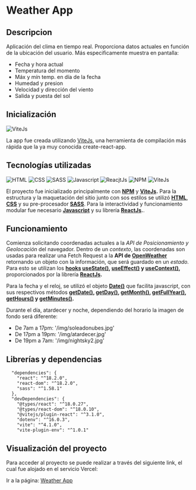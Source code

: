 # Weather App

## Descripcion

Aplicación del clima en tiempo real. Proporciona datos actuales en función de la ubicación del usuario. Más especificamente muestra en pantalla:

- Fecha y hora actual
- Temperatura del momento
- Máx y mín temp. en día de la fecha
- Humedad y presion
- Velocidad y dirección del viento
- Salida y puesta del sol

## Inicialización

![ViteJs](https://upload.wikimedia.org/wikipedia/commons/thumb/f/f1/Vitejs-logo.svg/42px-Vitejs-logo.svg.png?20220412224743)

La app fue creada utilizando [ViteJs](https://es.vitejs.dev/guide/), una herramienta de compilación más rápida que la ya muy conocida create-react-app. 

## Tecnologías utilizadas

![HTML](https://camo.githubusercontent.com/b9fe9f8e52c6fd30d814c24f3eb71cb09d7f5bc82d7f67a384055de93fdbb0bf/68747470733a2f2f696d672e69636f6e73382e636f6d2f636f6c6f722f34382f3030303030302f68746d6c2d352d2d76312e706e67)  ![CSS](https://camo.githubusercontent.com/dc75aee770dff630309493116eeebd6a39c7042e4e94780a5e6c8f107bebe76f/68747470733a2f2f696d672e69636f6e73382e636f6d2f636f6c6f722f34382f3030303030302f637373332e706e67)  ![SASS](https://cdn4.iconfinder.com/data/icons/logos-and-brands/512/288_Sass_logo-42.png) ![Javascript](https://camo.githubusercontent.com/84c2586aa67309f6fa224fdf5fdf33a633239375397a8e753ac1e7cc727f5458/68747470733a2f2f696d672e69636f6e73382e636f6d2f636f6c6f722f34382f3030303030302f6a6176617363726970742d2d76312e706e67)  ![ReacjtJs](https://cdn4.iconfinder.com/data/icons/logos-3/600/React.js_logo-42.png)  ![NPM](https://cdn4.iconfinder.com/data/icons/logos-brands-5/24/npm-42.png)  ![ViteJs](https://upload.wikimedia.org/wikipedia/commons/thumb/f/f1/Vitejs-logo.svg/42px-Vitejs-logo.svg.png?20220412224743)

El proyecto fue inicializado principalmente con **[NPM](https://www.npmjs.com/)** y **[ViteJs](https://es.vitejs.dev/guide/).**
Para la estructura y la maquetación del sitio junto con sos estilos se utilizó  **[HTML](https://developer.mozilla.org/es/docs/Web/HTML)**, **[CSS](https://developer.mozilla.org/en-US/docs/Web/CSS)** y su pre-procesador **[SASS](https://sass-lang.com/)**. Para la interactividad y funcionamiento modular fue necesario **[Javascript](https://developer.mozilla.org/es/docs/Web/JavaScript)** y su librería **[ReactJs](https://react.dev/).**. 



## Funcionamiento

Comienza solicitando coordenadas actuales a la *API de Posicionamiento y Geolocación* del navegador.
Dentro de un *contexto*, las coordenadas son usadas para realizar una Fetch Request a la **API de [OpenWeather](https://openweathermap.org/)** retornando un objeto con la información, que será guardado en un *estado.*
Para esto se utilizan los  **[hooks](https://react.dev/reference/react) [useState()](https://react.dev/reference/react/useState), [useEffect()](https://react.dev/reference/react/useEffect) y [useContext()](https://react.dev/reference/react/useContext),** proporcionados por la librería **[ReactJs](https://react.dev/).**

Para la fecha y el reloj, se utilizó el objeto **[Date()](https://developer.mozilla.org/en-US/docs/Web/JavaScript/Reference/Global_Objects/Date)** que facilita javascript, con sus respectivos métodos **[getDate()](https://developer.mozilla.org/en-US/docs/Web/JavaScript/Reference/Global_Objects/Date/getDate), [getDay()](https://developer.mozilla.org/en-US/docs/Web/JavaScript/Reference/Global_Objects/Date/getDay), [getMonth()](https://developer.mozilla.org/en-US/docs/Web/JavaScript/Reference/Global_Objects/Date/getMonth), [getFullYear()](https://developer.mozilla.org/en-US/docs/Web/JavaScript/Reference/Global_Objects/Date/getFullYear), [getHours()](https://developer.mozilla.org/en-US/docs/Web/JavaScript/Reference/Global_Objects/Date/getHours) y [getMinutes()](https://developer.mozilla.org/en-US/docs/Web/JavaScript/Reference/Global_Objects/Date/getMinutes).**

Durante el día, atardecer y noche, dependiendo del horario la imagen de fondo será diferente:

- De 7am a 17pm: '/img/soleadonubes.jpg'
- De 17pm a 19pm: '/img/atardecer.jpg'
- De 19pm a 7am: '/img/nightsky2.jpg'


## Librerías y dependencias

```
  "dependencies": {
    "react": "^18.2.0",
    "react-dom": "^18.2.0",
    "sass": "^1.58.1"
  },
  "devDependencies": {
    "@types/react": "^18.0.27",
    "@types/react-dom": "^18.0.10",
    "@vitejs/plugin-react": "^3.1.0",
    "dotenv": "^16.0.3",
    "vite": "^4.1.0",
    "vite-plugin-env": "^1.0.1"
```


## Visualización del proyecto

Para acceder al proyecto se puede realizar a través del siguiente link, el cual fue alojado en el servicio Vercel:

Ir a la página: [Weather App](https://weather-app-sage-seven-41.vercel.app/)